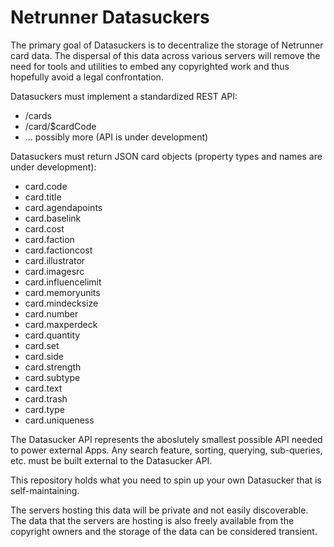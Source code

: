 Netrunner Datasuckers
=====================

The primary goal of Datasuckers is to decentralize the storage of Netrunner card data. The dispersal of this data across various servers will remove the need for tools and utilities to embed any copyrighted work and thus hopefully avoid a legal confrontation.

Datasuckers must implement a standardized REST API:
- /cards
- /card/$cardCode
- ... possibly more (API is under development)

Datasuckers must return JSON card objects (property types and names are under development):
- card.code
- card.title
- card.agendapoints
- card.baselink
- card.cost
- card.faction
- card.factioncost
- card.illustrator
- card.imagesrc
- card.influencelimit
- card.memoryunits
- card.mindecksize
- card.number
- card.maxperdeck
- card.quantity
- card.set
- card.side
- card.strength
- card.subtype
- card.text
- card.trash
- card.type
- card.uniqueness

The Datasucker API represents the aboslutely smallest possible API needed to power external Apps.
Any search feature, sorting, querying, sub-queries, etc. must be built external to the Datasucker API.

This repository holds what you need to spin up your own Datasucker that is self-maintaining.

The servers hosting this data will be private and not easily discoverable. The data that the servers are hosting is also freely available from the copyright owners and the storage of the data can be considered transient.